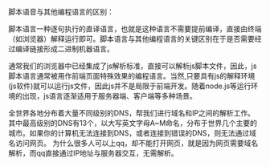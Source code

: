 脚本语音与其他编程语言的区别：

脚本语言一种逐句执行的直译语言，也就是这种语言不需要提前编译，直接由终端（如浏览器）解释运行即可。脚本语言与其他编程语言的关键区别在于是否需要经过编译链接形成二进制机器语言。

通常我们的浏览器中已经集成了js解析标准，直接可以解析js脚本文件，因此，js脚本语言通常被用作前端页面特殊效果的编程语言。当然,只要具有js的解释环境(js软件)就可以运行js文件，因此js并不是局限于前端开发。随着node.js等运行环境的出现，js语言逐渐适用于服务器端、客户端等多种场景。

全世界各地分布着大量不同级别的DNS，帮我们进行域名和IP之间的解析工作。其中最高级别的DNS有13个，以大写英文字母A~M命名，分布于世界几个主要的城市。如果你的计算机无法连接到DNS，或者连接到错误的DNS，则无法通过域名访问网页。 为什么很多人可以上qq，却不能打开网页，就是因为网页需要域名解析，而qq直接通过IP地址与服务器交互，无需解析。